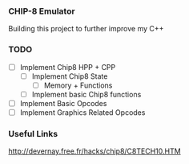### CHIP-8 Emulator
Building this project to further improve my C++ 

### TODO
- [ ] Implement Chip8 HPP + CPP
  - [ ] Implement Chip8 State
    - [ ] Memory + Functions
  - [ ] Implement basic Chip8 functions

- [ ] Implement Basic Opcodes
- [ ] Implement Graphics Related Opcodes

### Useful Links
http://devernay.free.fr/hacks/chip8/C8TECH10.HTM
